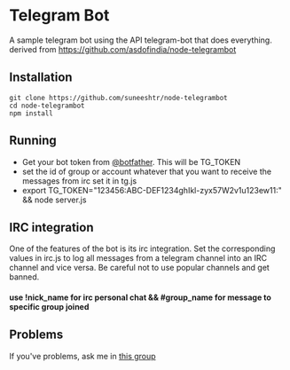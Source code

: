 # Telegram Bot #
A sample telegram bot using the API telegram-bot that does everything. 
derived from https://github.com/asdofindia/node-telegrambot 

## Installation ##

```
git clone https://github.com/suneeshtr/node-telegrambot
cd node-telegrambot
npm install
```

## Running ##

* Get your bot token from [@botfather](https://telegram.me/botfather). This will be TG_TOKEN
* set the id of group or account whatever that you want to receive the messages from irc set it in tg.js
* export TG_TOKEN="123456:ABC-DEF1234ghIkl-zyx57W2v1u123ew11:" && node server.js

## IRC integration ##

One of the features of the bot is its irc integration. Set the corresponding values in irc.js to log all messages from a telegram channel into an IRC channel and vice versa. Be careful not to use popular channels and get banned. 

#### use !nick_name for irc personal chat && #group_name for message to specific group joined ####

## Problems ##

If you've problems, ask me in [this group](https://telegram.me/joinchat/0057c03c01c17626398ee30a57fa166a)
